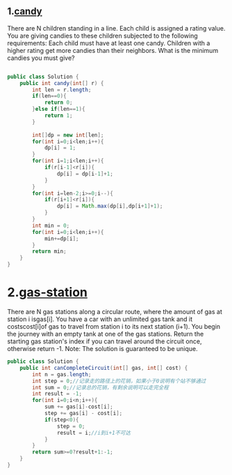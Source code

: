 ## 1.[candy](https://leetcode.com/problems/candy/description/)
There are N children standing in a line. Each child is assigned a rating value.
You are giving candies to these children subjected to the following requirements:
Each child must have at least one candy.
Children with a higher rating get more candies than their neighbors.
What is the minimum candies you must give?

```java

public class Solution {
    public int candy(int[] r) {
        int len = r.length;
        if(len==0){
            return 0;
        }else if(len==1){
            return 1;
        }
        
        int[]dp = new int[len];
		for(int i=0;i<len;i++){
            dp[i] = 1;
        }  
        for(int i=1;i<len;i++){
            if(r[i-1]<r[i]){
                dp[i] = dp[i-1]+1;
            }
        }
        for(int i=len-2;i>=0;i--){
            if(r[i+1]<r[i]){
                dp[i] = Math.max(dp[i],dp[i+1]+1);
            }
        }
        int min = 0;
        for(int i=0;i<len;i++){
            min+=dp[i];
        }
        return min;
    }   
}
```
# 2.[gas-station](https://leetcode.com/problems/gas-station/description/)
There are N gas stations along a circular route, where the amount of gas at station i isgas[i].
You have a car with an unlimited gas tank and it costscost[i]of gas to travel from station i to its next station (i+1). You begin the journey with an empty tank at one of the gas stations.
Return the starting gas station's index if you can travel around the circuit once, otherwise return -1.
Note: 
The solution is guaranteed to be unique.

```java
public class Solution {
    public int canCompleteCircuit(int[] gas, int[] cost) {
        int n = gas.length;
        int step = 0;//记录走的路径上的花销，如果小于0说明有个站不够通过
        int sum = 0;//记录总的花销，有剩余说明可以走完全程
        int result = -1;
        for(int i=0;i<n;i++){
            sum += gas[i]-cost[i];
            step += gas[i] - cost[i];
            if(step<0){
                step = 0;
                result = i;//i到i+1不可达
            }
        }
        return sum>=0?result+1:-1;
    }
}
```